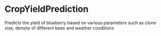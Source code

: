 # CropYieldPrediction
Predicts the yield of blueberry based on various parameters such as clone size, density of different bees and weather conditions
